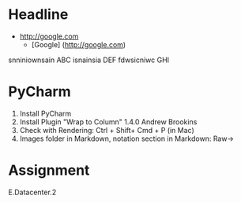 # Headline  

* <http://google.com>
  * [Google] (http://google.com)
  
snniniownsain ABC isnainsia DEF fdwsicniwc  GHI

# PyCharm

1. Install PyCharm
2. Install Plugin "Wrap to Column" 1.4.0 Andrew Brookins
3. Check with Rendering: Ctrl + Shift+ Cmd + P (in Mac)
4. Images folder in Markdown, notation section in Markdown: Raw->

# Assignment


E.Datacenter.2
